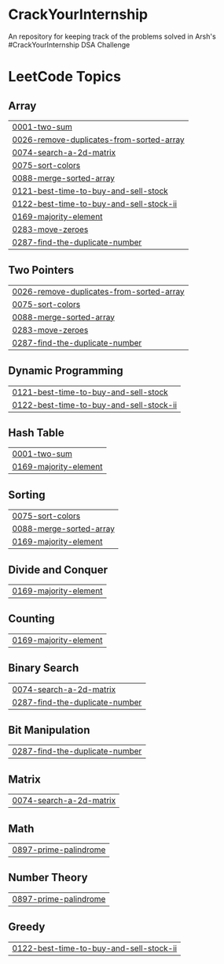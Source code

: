 # CrackYourInternship
An repository for keeping track of the problems solved in Arsh's #CrackYourInternship DSA Challenge 

<!---LeetCode Topics Start-->
# LeetCode Topics
## Array
|  |
| ------- |
| [0001-two-sum](https://github.com/Manojkumar-05/CrackYourInternship/tree/master/0001-two-sum) |
| [0026-remove-duplicates-from-sorted-array](https://github.com/Manojkumar-05/CrackYourInternship/tree/master/0026-remove-duplicates-from-sorted-array) |
| [0074-search-a-2d-matrix](https://github.com/Manojkumar-05/CrackYourInternship/tree/master/0074-search-a-2d-matrix) |
| [0075-sort-colors](https://github.com/Manojkumar-05/CrackYourInternship/tree/master/0075-sort-colors) |
| [0088-merge-sorted-array](https://github.com/Manojkumar-05/CrackYourInternship/tree/master/0088-merge-sorted-array) |
| [0121-best-time-to-buy-and-sell-stock](https://github.com/Manojkumar-05/CrackYourInternship/tree/master/0121-best-time-to-buy-and-sell-stock) |
| [0122-best-time-to-buy-and-sell-stock-ii](https://github.com/Manojkumar-05/CrackYourInternship/tree/master/0122-best-time-to-buy-and-sell-stock-ii) |
| [0169-majority-element](https://github.com/Manojkumar-05/CrackYourInternship/tree/master/0169-majority-element) |
| [0283-move-zeroes](https://github.com/Manojkumar-05/CrackYourInternship/tree/master/0283-move-zeroes) |
| [0287-find-the-duplicate-number](https://github.com/Manojkumar-05/CrackYourInternship/tree/master/0287-find-the-duplicate-number) |
## Two Pointers
|  |
| ------- |
| [0026-remove-duplicates-from-sorted-array](https://github.com/Manojkumar-05/CrackYourInternship/tree/master/0026-remove-duplicates-from-sorted-array) |
| [0075-sort-colors](https://github.com/Manojkumar-05/CrackYourInternship/tree/master/0075-sort-colors) |
| [0088-merge-sorted-array](https://github.com/Manojkumar-05/CrackYourInternship/tree/master/0088-merge-sorted-array) |
| [0283-move-zeroes](https://github.com/Manojkumar-05/CrackYourInternship/tree/master/0283-move-zeroes) |
| [0287-find-the-duplicate-number](https://github.com/Manojkumar-05/CrackYourInternship/tree/master/0287-find-the-duplicate-number) |
## Dynamic Programming
|  |
| ------- |
| [0121-best-time-to-buy-and-sell-stock](https://github.com/Manojkumar-05/CrackYourInternship/tree/master/0121-best-time-to-buy-and-sell-stock) |
| [0122-best-time-to-buy-and-sell-stock-ii](https://github.com/Manojkumar-05/CrackYourInternship/tree/master/0122-best-time-to-buy-and-sell-stock-ii) |
## Hash Table
|  |
| ------- |
| [0001-two-sum](https://github.com/Manojkumar-05/CrackYourInternship/tree/master/0001-two-sum) |
| [0169-majority-element](https://github.com/Manojkumar-05/CrackYourInternship/tree/master/0169-majority-element) |
## Sorting
|  |
| ------- |
| [0075-sort-colors](https://github.com/Manojkumar-05/CrackYourInternship/tree/master/0075-sort-colors) |
| [0088-merge-sorted-array](https://github.com/Manojkumar-05/CrackYourInternship/tree/master/0088-merge-sorted-array) |
| [0169-majority-element](https://github.com/Manojkumar-05/CrackYourInternship/tree/master/0169-majority-element) |
## Divide and Conquer
|  |
| ------- |
| [0169-majority-element](https://github.com/Manojkumar-05/CrackYourInternship/tree/master/0169-majority-element) |
## Counting
|  |
| ------- |
| [0169-majority-element](https://github.com/Manojkumar-05/CrackYourInternship/tree/master/0169-majority-element) |
## Binary Search
|  |
| ------- |
| [0074-search-a-2d-matrix](https://github.com/Manojkumar-05/CrackYourInternship/tree/master/0074-search-a-2d-matrix) |
| [0287-find-the-duplicate-number](https://github.com/Manojkumar-05/CrackYourInternship/tree/master/0287-find-the-duplicate-number) |
## Bit Manipulation
|  |
| ------- |
| [0287-find-the-duplicate-number](https://github.com/Manojkumar-05/CrackYourInternship/tree/master/0287-find-the-duplicate-number) |
## Matrix
|  |
| ------- |
| [0074-search-a-2d-matrix](https://github.com/Manojkumar-05/CrackYourInternship/tree/master/0074-search-a-2d-matrix) |
## Math
|  |
| ------- |
| [0897-prime-palindrome](https://github.com/Manojkumar-05/CrackYourInternship/tree/master/0897-prime-palindrome) |
## Number Theory
|  |
| ------- |
| [0897-prime-palindrome](https://github.com/Manojkumar-05/CrackYourInternship/tree/master/0897-prime-palindrome) |
## Greedy
|  |
| ------- |
| [0122-best-time-to-buy-and-sell-stock-ii](https://github.com/Manojkumar-05/CrackYourInternship/tree/master/0122-best-time-to-buy-and-sell-stock-ii) |
<!---LeetCode Topics End-->